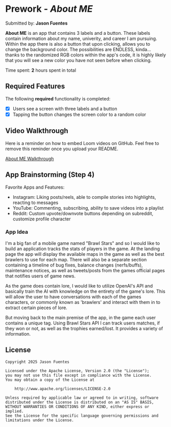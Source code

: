 # Prework - *About ME*

Submitted by: **Jason Fuentes**

**About ME** is an app that contains 3 labels and a button. These
labels contain information about my name, univerity, and career I am pursuing. Within the app
there is also a button that upon clicking, allows you to change the background color. The possibilities
are ENDLESS, kinda... thanks to the randomized RGB colors within the app's code, it is highly likely that you will 
see a new color you have not seen before when clicking.

Time spent: **2** hours spent in total

## Required Features

The following **required** functionality is completed:

- [x] Users see a screen with three labels and a button
- [x] Tapping the button changes the screen color to a random color
 
## Video Walkthrough

Here is a reminder on how to embed Loom videos on GitHub. Feel free to remove this reminder once you upload your README. 

[About ME Walkthrough](https://www.loom.com/share/97340da0fcdf45ca86987cd9d8de6311?sid=f83c4427-fce4-4c39-8e03-44b97a6efc0b) 

## App Brainstorming (Step 4)

Favorite Apps and Features:
- Instagram: Liking posts/reels, able to compile stories into highlights, reacting to messages
- YouTube: Commenting, subscribing, ability to save videos into a playlist
- Reddit: Custom upvote/downvote buttons depending on subreddit, customize profile character

### App Idea

  I'm a big fan of a mobile game named "Brawl Stars" and so I would like to build an application 
  tracks the stats of players in the game. At the landing page the app will display the available maps 
  in the game as well as the best brawlers to use for each map. There will also be a separate section containing
  a timeline of bug fixes, balance changes (nerfs/buffs), maintenance notices, as well as tweets/posts 
  from the games official pages that notifies users of game news. 

  As the game does contain lore, I would like to utilize OpenAI's API and basically train the AI with 
  knowledge on the entirety of the game's lore. This will allow the user to have conversations with each of the games characters,
  or commonly known as 'brawlers' and interact with them in to extract certain pieces of lore. 

  But moving back to the main premise of the app, in the game each user contains a unique tag. Using Brawl Stars API I can
  track users matches, if they won or not, as well as the trophies earned/lost. It provides a variety of information. 
  
## License

    Copyright 2025 Jason Fuentes

    Licensed under the Apache License, Version 2.0 (the "License");
    you may not use this file except in compliance with the License.
    You may obtain a copy of the License at

        http://www.apache.org/licenses/LICENSE-2.0

    Unless required by applicable law or agreed to in writing, software
    distributed under the License is distributed on an "AS IS" BASIS,
    WITHOUT WARRANTIES OR CONDITIONS OF ANY KIND, either express or implied.
    See the License for the specific language governing permissions and
    limitations under the License.


  
